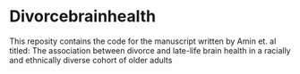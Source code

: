 # Divorcebrainhealth
This reposity contains the code for the manuscript written by Amin et. al titled: The association between divorce and late-life brain health in a racially and ethnically diverse cohort of older adults
